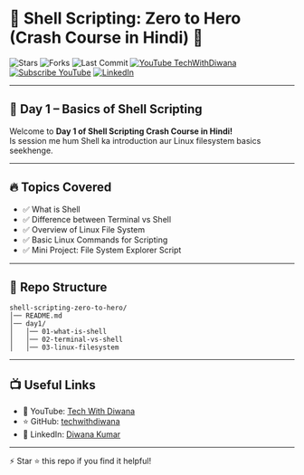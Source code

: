 # 🐚 Shell Scripting: Zero to Hero (Crash Course in Hindi) 🚀  

![Stars](https://img.shields.io/github/stars/techwithdiwana/shell-scripting-zero-to-hero?style=for-the-badge) 
![Forks](https://img.shields.io/github/forks/techwithdiwana/shell-scripting-zero-to-hero?style=for-the-badge) 
![Last Commit](https://img.shields.io/github/last-commit/techwithdiwana/shell-scripting-zero-to-hero?style=for-the-badge) 
[![YouTube TechWithDiwana](https://img.shields.io/badge/YouTube-TechWithDiwana-red?style=for-the-badge&logo=youtube)](https://www.youtube.com/@TechWithDiwana)
[![Subscribe YouTube](https://img.shields.io/badge/Subscribe-YouTube-red?style=for-the-badge&logo=youtube)](https://www.youtube.com/@TechWithDiwana?sub_confirmation=1)
[![LinkedIn](https://img.shields.io/badge/LinkedIn-Diwana%20Kumar-blue?style=for-the-badge&logo=linkedin)](https://www.linkedin.com/in/diwana-kumar-418592128/)

---

## 📅 Day 1 – Basics of Shell Scripting  

Welcome to **Day 1 of Shell Scripting Crash Course in Hindi!**  
Is session me hum Shell ka introduction aur Linux filesystem basics seekhenge.  

---

## 🔥 Topics Covered  
- ✅ What is Shell  
- ✅ Difference between Terminal vs Shell  
- ✅ Overview of Linux File System  
- ✅ Basic Linux Commands for Scripting  
- ✅ Mini Project: File System Explorer Script  

---

## 📂 Repo Structure  
```
shell-scripting-zero-to-hero/
│── README.md
│── day1/
│   │── 01-what-is-shell
│   │── 02-terminal-vs-shell
│   │── 03-linux-filesystem
```

---

## 📺 Useful Links  
- 🎥 YouTube: [Tech With Diwana](https://www.youtube.com/@TechWithDiwana)  
- ⭐ GitHub: [techwithdiwana](https://github.com/techwithdiwana)  
- 🔗 LinkedIn: [Diwana Kumar](https://www.linkedin.com/in/diwana-kumar-418592128/)  

---

⚡ Star ⭐ this repo if you find it helpful!

